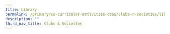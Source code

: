 ```yaml
---
title: Library
permalink: /primary/co-curricular-activities-ccas/clubs-n-societies/library/
description: ""
third_nav_title: Clubs & Societies
---
```

